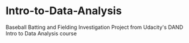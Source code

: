 # Intro-to-Data-Analysis
Baseball Batting and Fielding Investigation Project from Udacity's DAND Intro to Data Analysis course
